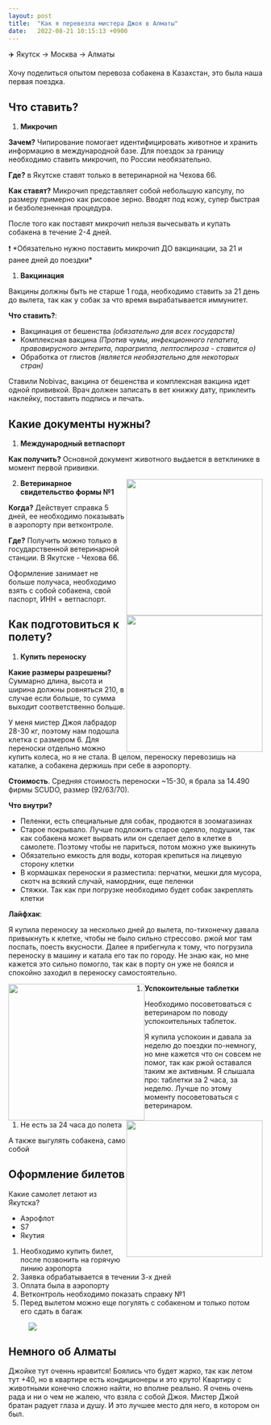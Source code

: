 ```yaml
---
layout: post
title:  "Как я перевезла мистера Джоя в Алматы"
date:   2022-08-21 10:15:13 +0900
---
```


✈️ Якутск → Москва → Алматы

Хочу поделиться опытом перевоза собакена в Казахстан, это была наша первая поездка. 


## Что ставить?

1. **Микрочип** 

**Зачем?** Чипирование помогает идентифицировать животное и хранить информацию в международной базе. Для поездок за границу необходимо ставить микрочип, по России необязательно.

**Где?** в Якутске ставят только в ветеринарной на Чехова 66.

**Как ставят?** Микрочип представляет собой небольшую капсулу, по размеру примерно как рисовое зерно. Вводят под кожу, супер быстрая и безболезненная процедура.

После того как поставят микрочип нельзя вычесывать и купать собакена в течение 2-4 дней.

<aside>
❗ *Обязательно нужно поставить микрочип ДО вакцинации, за 21 и ранее дней до поездки*
</aside>

1. **Вакцинация** 

Вакцины должны быть не старше 1 года, необходимо ставить за 21 день до вылета, так как у собак за что время вырабатывается иммунитет.

**Что ставить?**:

- Вакцинация от бешенства *(обязательно для всех государств)*
- Комплексная вакцина *(Против чумы, инфекционного гепатита, правовирусного энтерита, парагриппа, лептоспироза - ставится о)*
- Обработка от глистов *(является необязательно для некоторых стран)*

Ставили Nobivac, вакцина от бешенства и комплексная вакцина идет одной прививкой. Врач должен записать в вет книжку дату, приклеить наклейку, поставить подпись и печать.


## Какие документы нужны?

1. **Международный ветпаспорт**

**Как получить?** Основной документ животного выдается в ветклинике в момент первой прививки.

<div align="center">
<div style="float:right">
  <img src="{{ site.url }}/assets/images/Joy/IMAGE 2022-08-21 21:52:19.jpg" width="270"/> </div>
</div>

2. **Ветеринарное свидетельство формы №1**

**Когда?** Действует справка 5 дней, ее необходимо показывать в аэропорту при ветконтроле. 

**Где?** Получить можно только в государственной ветеринарной станции. В Якутске - Чехова 66.

Оформление занимает не больше получаса, необходимо взять с собой собакена, свой паспорт, ИНН + ветпаспорт.

<div align="center">
<div style="float:right">
  <img src="{{ site.url }}/assets/images/Joy/IMAGE 2022-08-21 21:52:25.jpg" width="270"/> </div>
</div>


## Как подготовиться к полету?

1. **Купить переноску** 

**Какие размеры разрешены?** Суммарно длина, высота и ширина должны ровняться 210, в случае если больше, то сумма выходит соответственно больше. 

У меня мистер Джоя лабрадор 28-30 кг, поэтому нам подошла клетка с размером 6. Для переноски отдельно можно купить колеса, но я не стала. 
В целом, переноску перевозишь на каталке, а собакена держишь при себе в аэропорту. 

**Стоимость**. Средняя стоимость переноски ~15-30, я брала за 14.490 фирмы SCUDO, размер (92/63/70).

**Что внутри?** 

- Пеленки, есть специальные для собак, продаются в зоомагазинах
- Старое покрывало. Лучше подложить старое одеяло, подушки, так как собакена может вырвать или он сделает дело в клетке в самолете. Поэтому чтобы не париться, потом можно уже выкинуть
- Обязательно емкость для воды, которая крепиться на лицевую сторону клетки
- В кормашках переноски я разместила: перчатки, мешки для мусора, скотч на всякий случай, намордник, еще пеленки
- Стяжки. Так как при погрузке необходимо будет собак закреплять клетки

**Лайфхак**:

Я купила переноску за несколько дней до вылета, по-тихонечку давала привыкнуть к клетке, чтобы не было сильно стрессово. ржой мог там поспать, поесть вкусности. Далее я прибегнула к тому, что погрузила переноску в машину и катала его так по городу. Не знаю как, но мне кажется это сильно помогло, так как в порту он уже не боялся и спокойно заходил в переноску самостоятельно.

<div align="center">
<div style="float:left">
  <img src="{{ site.url }}/assets/images/Joy/photo_2022-08-21 21.18.44.jpeg" width="270"/> </div>
<div style="float:right">
  <img src="{{ site.url }}/assets/images/Joy/photo_2022-08-21 21.18.21.jpeg" width="270"/> </div>
</div>

1. **Успокоительные таблетки**

Необходимо посоветоваться с ветеринаром по поводу успокоительных таблеток. 

Я купила успокоин и давала за неделю до поездки по-немногу, но мне кажется что он совсем не помог, так как ржой оставался таким же активным. Я слышала про: таблетки за 2 часа, за неделю. Лучше по этому моменту посоветоваться с ветеринаром. 

1. Не есть за 24 часа до полета

А также выгулять собакена, само собой 

## Оформление билетов

Какие самолет летают из Якутска? 

- Аэрофлот
- S7
- Якутия

1. Необходимо купить билет, после позвонить на горячую линию аэропорта 
2. Заявка обрабатывается в течении 3-х дней 
3. Оплата была в аэропорту
4. Ветконтроль необходимо показать справку №1
5. Перед вылетом можно еще погулять с собакеном и только потом его сдать в багаж

<figure>
  <img src="{{ site.url }}/assets/Joy/photo_2022-08-21 21.18.50.jpeg" data-action="zoom" />
</figure>


## Немного об Алматы

Джойке тут оченнь нравится! Боялись что будет жарко, так как летом тут +40, но в квартире есть кондиционеры и это круто! Квартиру с животными конечно сложно найти, но вполне реально. Я очень очень рада и ни о чем не жалею, что взяла с собой Джоя. Мистер Джой братан радует глаза и душу. И это лучшее место для него, в котором он был.
